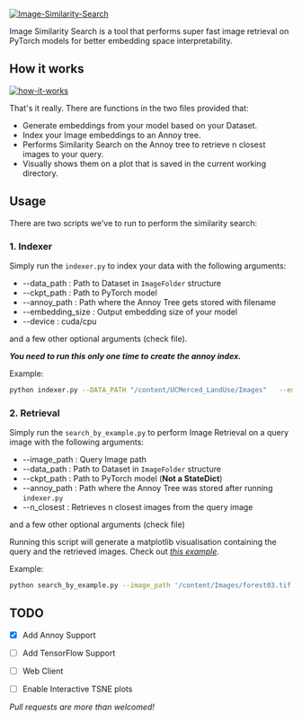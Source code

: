 <a href="https://ibb.co/DVLKb4S"><img src="https://i.ibb.co/2n5K6qf/Image-Similarity-Search.png" alt="Image-Similarity-Search" border="0"></a>

Image Similarity Search is a tool that performs super fast image retrieval on PyTorch models for better embedding space interpretability.



## How it works
<a href="https://ibb.co/17Wpdpz"><img src="https://i.ibb.co/CmGXMXP/how-it-works.png" alt="how-it-works" border="0"></a>

That's it really. There are functions in the two files provided that: 
* Generate embeddings from your model based on your Dataset.
* Index your Image embeddings to an Annoy tree. 
* Performs Similarity Search on the Annoy tree to retrieve n closest images to your query.
* Visually shows them on a plot that is saved in the current working directory.

## Usage

There are two scripts we've to run to perform the similarity search:

### 1. Indexer
Simply run the ```indexer.py``` to index your data with the following arguments:
* --data_path : Path to Dataset in ```ImageFolder``` structure
* --ckpt_path : Path to PyTorch model
* --annoy_path : Path where the Annoy Tree gets stored with filename
* --embedding_size : Output embedding size of your model 
* --device : cuda/cpu 

and a few other optional arguments (check file).

***You need to run this only one time to create the annoy index.*** 



Example: 
```bash
python indexer.py --DATA_PATH "/content/UCMerced_LandUse/Images"   --embedding_size 512 --ckpt_path "/content/pytorch_model.pt" --annoy_path "/content/annoy_file.ann" 
```

### 2. Retrieval 
Simply run the ```search_by_example.py``` to perform Image Retrieval on a query image with the following arguments:
* --image_path : Query Image path
* --data_path : Path to Dataset in ```ImageFolder``` structure
* --ckpt_path : Path to PyTorch model (**Not a StateDict**)
* --annoy_path : Path where the Annoy Tree was stored after running ```indexer.py```
* --n_closest : Retrieves n closest images from the query image

and a few other optional arguments (check file)

Running this script will generate a matplotlib visualisation containing the query and the retrieved images. Check out [_this example_](https://i.ibb.co/TPbbxf5/image.png). 


Example: 
```bash
python search_by_example.py --image_path '/content/Images/forest03.tif' --ckpt_path '/content/pytorch_model.pt' --annoy_path "/content/annoy_file.ann" --data_path "/content/UCMerced_LandUse/Images" --n_closest 5  
```



## TODO
- [X] Add Annoy Support
- [ ] Add TensorFlow Support    
- [ ] Web Client 
- [ ] Enable Interactive TSNE plots 


*Pull requests are more than welcomed!*


